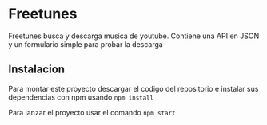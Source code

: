 # Freetunes

Freetunes busca y descarga musica de youtube.
Contiene una API en JSON y un formulario simple para probar la descarga 

## Instalacion
Para montar este proyecto descargar el codigo del repositorio e
instalar sus dependencias con npm usando `npm install`

Para lanzar el proyecto usar el comando `npm start`